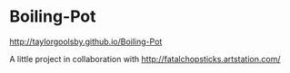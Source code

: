 # Boiling-Pot

http://taylorgoolsby.github.io/Boiling-Pot

A little project in collaboration with http://fatalchopsticks.artstation.com/
